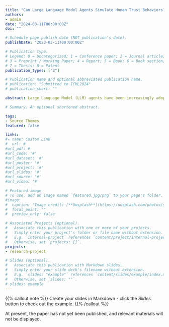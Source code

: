 ```yaml
---
title: "Can Large Language Model Agents Simulate Human Trust Behaviors?"
authors:
- admin
date: "2024-03-11T00:00:00Z"
doi: ""

# Schedule page publish date (NOT publication's date).
publishDate: "2023-03-11T00:00:00Z"

# Publication type.
# Legend: 0 = Uncategorized; 1 = Conference paper; 2 = Journal article;
# 3 = Preprint / Working Paper; 4 = Report; 5 = Book; 6 = Book section;
# 7 = Thesis; 8 = Patent
publication_types: ["3"]

# Publication name and optional abbreviated publication name.
# publication: "Submitted to ICML2024"
# publication_short: ""

abstract: Large Language Model (LLM) agents have been increasingly adopted as simulation tools to model humans in applications such as social science. However, one fundamental question remains\\: can LLM agents really simulate human behaviors? In this paper, we focus on one of the most critical behaviors in human interactions, trust, and aim to investigate whether or not LLM agents can simulate human trust behaviors. We first find that LLM agents generally exhibit trust behaviors, referred to as agent trust, under the framework of Trust Games, which are widely recognized in behavioral economics. Then, we discover that LLM agents can have high behavioral alignment with humans regarding trust behaviors, indicating the feasibility to simulate human trust behaviors with LLM agents. In addition, we probe into the biases in agent trust and the differences in agent trust towards agents and humans. We also explore the intrinsic properties of agent trust under conditions including advanced reasoning strategies and external manipulations. We further offer important implications for various scenarios where trust is paramount. Our study represents a significant step in understanding the behaviors of LLM agents and the LLM-human analogy. The code is here.

# Summary. An optional shortened abstract.

tags:
- Source Themes
featured: false

links:
#- name: Custom Link
#  url: #
#url_pdf: #
#url_code: '#'
#url_dataset: '#'
#url_poster: '#'
#url_project: '#'
#url_slides: '#'
#url_source: '#'
#url_video: '#'

# Featured image
# To use, add an image named `featured.jpg/png` to your page's folder. 
#image:
#  caption: 'Image credit: [**Unsplash**](https://unsplash.com/photos/s9CC2SKySJM)'
#  focal_point: ""
#  preview_only: false

# Associated Projects (optional).
#   Associate this publication with one or more of your projects.
#   Simply enter your project's folder or file name without extension.
#   E.g. `internal-project` references `content/project/internal-project/index.md`.
#   Otherwise, set `projects: []`.
projects:
- research-project

# Slides (optional).
#   Associate this publication with Markdown slides.
#   Simply enter your slide deck's filename without extension.
#   E.g. `slides: "example"` references `content/slides/example/index.md`.
#   Otherwise, set `slides: ""`.
# slides: example
---
```


{{% callout note %}}
Create your slides in Markdown - click the *Slides* button to check out the example.
{{% /callout %}}

At present, the paper has not yet been published, and relevant materials will not be displayed.

